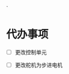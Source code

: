 <!--
 * @Author: 小叶同学
 * @Date: 2024-03-15 19:59:35
 * @LastEditors: Please set LastEditors
 * @LastEditTime: 2024-03-16 20:25:07
 * @Description: 请填写简介
-->`
# 代办事项


- [ ] 更改控制单元
- [ ] 更改舵机为步进电机

